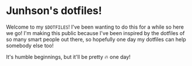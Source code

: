# Junhson's dotfiles!

Welcome to my `$DOTFILES`! I've been wanting to do this for a while so here we
go! I'm making this public because I've been inspired by the dotfiles of so many
smart people out there, so hopefully one day my dotfiles can help somebody else
too!

It's humble beginnings, but it'll be pretty :fire: one day!
